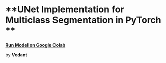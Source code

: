 # **UNet Implementation for Multiclass Segmentation in PyTorch **

[**Run Model on Google Colab**](https://colab.research.google.com/drive/14M0Ria-MB8xBwgYVY_DYv7sCw3sOCJ0e?usp=sharing)

by **Vedant**
